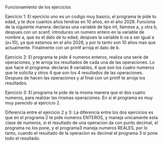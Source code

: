Funcionamiento de los ejercicios

Ejercicio 1:
El ejercicio uno es un codigo muy basico, el programa te pide tu edad, y te dice cuantos años tendras en 10 años, en el año 2028. Funciona de la siguiente manera: declaras una variable de tipo int, llamese a, y otra b, despues con un scanf, introduces un numero entero en la variable de nombre a, que es el dato de tu edad, despues la variable b va a ser igual a (a+10), ya que estamos en el año 2028, y por lo tanto son 10 años mas que actualmente. Finalmente con un printf arroja el dato de b.

Ejercicio 2:
El programa te pide 4 numeros enteros, realiza una serie de operaciones, y te arroja los resultados de cada una de las operaciones. Lo que hace el programa: declaras 8 variables, 4 que son los cuatro numeros que te solicita y otros 4 que son los 4 resultados de las operaciones. Despues de hacen las operaciones y al final con un printf te arroja los resultados.

Ejercicio 3:
El programa te pide de la misma manera que el dos cuatro numeros, para realizar las mismas operaciones. En si el programa es muy muy parecido al ejercicio 2.

Diferencia entre el ejercicio 2 y 3:
La diferencia entre los dos ejercicios es que en el programa 2 te pide numeros ENTEROS, y maneja unicamente esta clase de numeros, si el resultado de una operacion da con punto decimal, el programa no los pone, y el programa3 maneja numeros REALES, por lo tanto, cuando el resultado de la operacion es decimal el programa 3 si pone todo el resultado.
